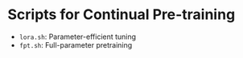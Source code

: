 # Scripts for Continual Pre-training

- `lora.sh`: Parameter-efficient tuning
- `fpt.sh`: Full-parameter pretraining
